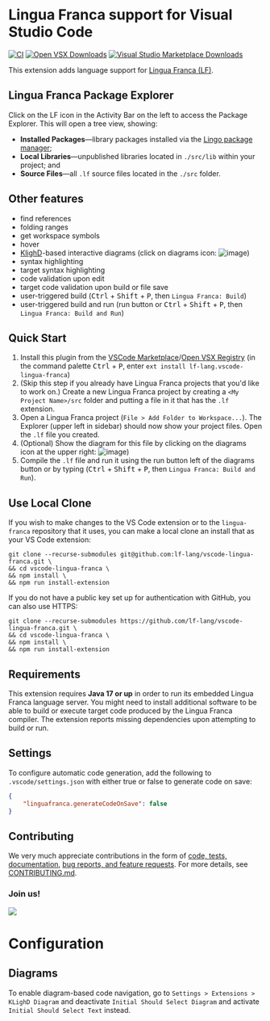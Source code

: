 # Lingua Franca support for Visual Studio Code
[![CI](https://github.com/lf-lang/vscode-lingua-franca/actions/workflows/ci.yml/badge.svg)](https://github.com/lf-lang/vscode-lingua-franca/actions/workflows/ci.yml)
[![Open VSX Downloads](https://img.shields.io/open-vsx/dt/lf-lang/vscode-lingua-franca?label=Open%20VSX%20Registry%20%E2%A4%93)](https://open-vsx.org/extension/lf-lang/vscode-lingua-franca)
[![Visual Studio Marketplace Downloads](https://img.shields.io/visual-studio-marketplace/d/lf-lang.vscode-lingua-franca?label=VS%20Marketplace%20%E2%A4%93)](https://marketplace.visualstudio.com/items?itemName=lf-lang.vscode-lingua-franca)

This extension adds language support for [Lingua Franca (LF)](https://www.lf-lang.org/).

## Lingua Franca Package Explorer

Click on the LF icon in the Activity Bar on the left to access the Package Explorer.
This will open a tree view, showing:

- **Installed Packages**—library packages installed via the [Lingo package manager](https://github.com/lf-lang/lingo/);
- **Local Libraries**—unpublished libraries located in `./src/lib` within your project; and
- **Source Files**—all `.lf` source files located in the `./src` folder.

## Other features
* find references
* folding ranges
* get workspace symbols
* hover
* [KlighD](https://github.com/kieler/KLighD)-based interactive diagrams (click on diagrams icon: ![image](https://user-images.githubusercontent.com/33707478/130875545-ad78a9b7-a07b-4eb9-be59-f6c758cc816b.png))
* syntax highlighting
* target syntax highlighting
* code validation upon edit
* target code validation upon build or file save
* user-triggered build (<kbd>Ctrl</kbd> + <kbd>Shift</kbd> + <kbd>P</kbd>, then `Lingua Franca: Build`) 
* user-triggered build and run (run button or <kbd>Ctrl</kbd> + <kbd>Shift</kbd> + <kbd>P</kbd>, then `Lingua Franca: Build and Run`) 

## Quick Start
 1. Install this plugin from the [VSCode
    Marketplace](https://marketplace.visualstudio.com/items?itemName=lf-lang.vscode-lingua-franca)/[Open VSX Registry](https://open-vsx.org/extension/lf-lang/vscode-lingua-franca)
    (in the command palette <kbd>Ctrl</kbd> + <kbd>P</kbd>, enter `ext install lf-lang.vscode-lingua-franca`)
 2. (Skip this step if you already have Lingua Franca projects that you'd like
    to work on.) Create a new Lingua Franca project by creating a `<My Project
    Name>/src` folder and putting a file in it that has the `.lf` extension.
 3. Open a Lingua Franca project (`File > Add Folder to Workspace...`). The Explorer (upper left in sidebar) should now show your project files. Open the `.lf` file you created.
 4. (Optional) Show the diagram for this file by clicking on the diagrams icon at the upper right: ![image](https://user-images.githubusercontent.com/33707478/130875545-ad78a9b7-a07b-4eb9-be59-f6c758cc816b.png))
 5. Compile the `.lf` file and run it using the run button left of the diagrams button or by typing (<kbd>Ctrl</kbd> + <kbd>Shift</kbd> + <kbd>P</kbd>, then `Lingua Franca: Build and Run`).

## Use Local Clone

If you wish to make changes to the VS Code extension or to the `lingua-franca` repository that it uses, you can make a local clone an install that as your VS Code extension:

```
git clone --recurse-submodules git@github.com:lf-lang/vscode-lingua-franca.git \
&& cd vscode-lingua-franca \
&& npm install \
&& npm run install-extension
```

If you do not have a public key set up for authentication with GitHub, you can also use HTTPS:

```
git clone --recurse-submodules https://github.com/lf-lang/vscode-lingua-franca.git \
&& cd vscode-lingua-franca \
&& npm install \
&& npm run install-extension
```

## Requirements
This extension requires **Java 17 or up** in order to run its embedded Lingua Franca language server. You might need to install additional software to be able to build or execute target code produced by the Lingua Franca compiler. The extension reports missing dependencies upon attempting to build or run.

## Settings

To configure automatic code generation, add the following to `.vscode/settings.json` with either true or false to generate code on save:
```json
{
    "linguafranca.generateCodeOnSave": false
}
```

## Contributing
We very much appreciate contributions in the form of 
[code, tests, documentation](https://github.com/lf-lang/vscode-lingua-franca/pulls), [bug reports, and feature requests](https://github.com/lf-lang/vscode-lingua-franca/issues). 
For more details, see
[CONTRIBUTING.md](https://github.com/lf-lang/vscode-lingua-franca/blob/main/CONTRIBUTING.md).

### Join us!
<a href="https://github.com/lf-lang/vscode-lingua-franca/graphs/contributors">
  <img src="https://contrib.rocks/image?repo=lf-lang/vscode-lingua-franca" />
</a>

# Configuration
## Diagrams
To enable diagram-based code navigation, go to `Settings > Extensions > KLighD
Diagram` and deactivate `Initial Should Select Diagram` and activate `Initial
Should Select Text` instead.
